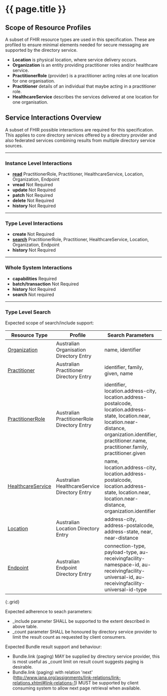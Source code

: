 # {{ page.title }}

## Scope of Resource Profiles

A subset of FHIR resource types are used in this specification. These are profiled to ensure minimal elements needed for secure messaging are supported by the directory service.

* **Location** is physical location, where service delivery occurs.
* **Organization** is an entity providing practitioner roles and/or healthcare service.
* **PractitionerRole** (provider) is a practitioner acting roles at one location for one organisation.
* **Practitioner** details of an individual that maybe acting in a practitioner role.
* **HealthcareService** describes the services delivered at one location for one organisation.


## Service Interactions Overview

A subset of FHIR possible interactions are required for this specification. This applies to core directory services offered by a directory 
provider and also federated services combining results from multiple directory service sources.

----------
### Instance Level Interactions	

* **[read](http://hl7.org/fhir/STU3/http.html#read)** PractitionerRole, Practitioner, HealthcareService, Location, Organization, Endpoint
* **vread** Not Required 
* **update** Not Required
* **patch** Not Required
* **delete** Not Required
* **history** Not Required

----------
### Type Level Interactions

* **create** Not Required
* **[search](http://hl7.org/fhir/STU3/http.html#search)** PractitionerRole, Practitioner, HealthcareService, Location, Organization, Endpoint
* **history** Not Required

----------
### Whole System Interactions

* **capabilities** Required
* **batch/transaction** Not Required
* **history** Not Required
* **search** Not required

----------
### Type Level Search

Expected scope of search/include support:

|Resource Type|Profile|Search Parameters|Includes|
|---|---|---|---|
|[Organization](/StructureDefinition-au-pd-organisation.html#search)| Australian Organisation Directory Entry | name, identifier ||
|[Practitioner](/StructureDefinition-au-pd-practitioner.html#search)| Australian Practitioner Directory Entry | identifier, family, given, name ||
|[PractitionerRole](/StructureDefinition-au-pd-practitionerrole.html#search)| Australian PractitionerRole Directory Entry | identifier, location.address-city, location.address-postalcode, location.address-state, location.near, location.near-distance, organization.identifier, practitioner.name, practitioner.family, practitioner.given | location, organization, endpoint |
|[HealthcareService](/StructureDefinition-au-pd-healthcareservice.html#search)| Australian HealthcareService Directory Entry | name, location.address-city, location.address-postalcode, location.address-state, location.near, location.near-distance, organization.identifier | location, organization, endpoint |
|[Location](/StructureDefinition-au-pd-location.html#search)| Australian Location Directory Entry | address-city, address-postalcode, address-state, near, near-distance ||
|[Endpoint](/StructureDefinition-au-pd-sm-endpoint.html#search)| Australian Endpoint Directory Entry | connection-type, payload-type, au-receivingfacility-namespace-id, au-receivingfacility-universal-id, au-receivingfacility-universal-id-type ||
{:.grid}

Expected adherence to seach parameters:
* _include parameter SHALL be supported to the extent described in above table.
* _count parameter SHALL be honoured by directory service provider to limit the result count as requested by client consumers.

Expected Bundle result support and behaviour:
* Bundle.link (paging) MAY be supplied by directory service provider, this is most useful as _count limit on result count suggests paging is desirable.
* Bundle.link (paging) with relation 'next' (http://www.iana.org/assignments/link-relations/link-relations.xhtml#link-relations-1) MUST be supported by client consuming system to allow next page retrieval when available.



